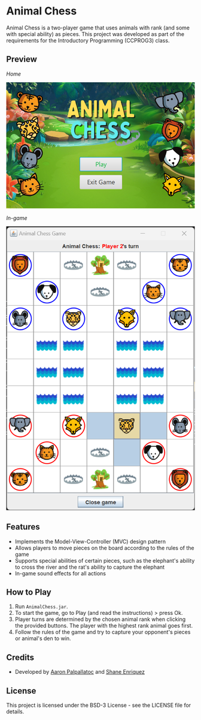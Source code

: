 # Animal Chess

Animal Chess is a two-player game that uses animals with rank (and some with special ability) as pieces. This project was developed as part of the requirements for the Introductory Programming (CCPROG3) class.

## Preview
*Home*

![preview1](./preview1.png)

*In-game*

![preview2](./preview2.png)

## Features

- Implements the Model-View-Controller (MVC) design pattern
- Allows players to move pieces on the board according to the rules of the game
- Supports special abilities of certain pieces, such as the elephant's ability to cross the river and the rat's ability to capture the elephant
- In-game sound effects for all actions 

## How to Play

1. Run `AnimalChess.jar`.
2. To start the game, go to Play (and read the instructions) > press Ok.
3. Player turns are determined by the chosen animal rank when clicking the provided buttons. The player with the highest rank animal goes first.
4. Follow the rules of the game and try to capture your opponent's pieces or animal's den to win.

## Credits

- Developed by [Aaron Palpallatoc](https://github.com/ubergonmx) and [Shane Enriquez](https://github.com/janshaaa)

## License

This project is licensed under the BSD-3 License - see the LICENSE file for details.